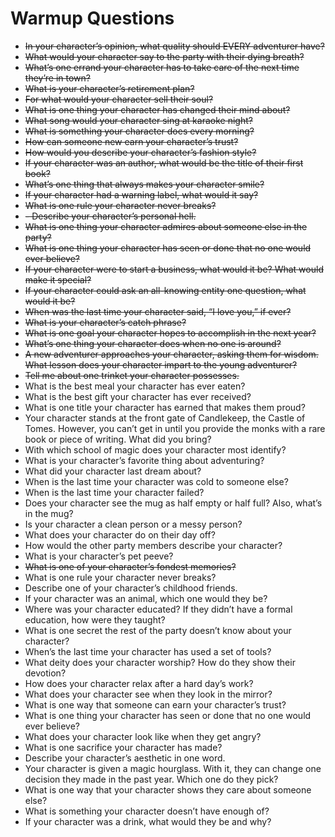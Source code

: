 # Warmup Questions

- ~~In your character’s opinion, what quality should EVERY adventurer have?~~
- ~~What would your character say to the party with their dying breath?~~
- ~~What’s one errand your character has to take care of the next time they’re in town?~~
- ~~What is your character’s retirement plan?~~
- ~~For what would your character sell their soul?~~
- ~~What is one thing your character has changed their mind about?~~
- ~~What song would your character sing at karaoke night?~~
- ~~What is something your character does every morning?~~
- ~~How can someone new earn your character’s trust?~~
- ~~How would you describe your character’s fashion style?~~
- ~~If your character was an author, what would be the title of their first book?~~
- ~~What’s one thing that always makes your character smile?~~
- ~~If your character had a warning label, what would it say?~~
- ~~What is one rule your character never breaks?~~
- ~~- Describe your character’s personal hell.~~
- ~~What is one thing your character admires about someone else in the party?~~
- ~~What is one thing your character has seen or done that no one would ever believe?~~
- ~~If your character were to start a business, what would it be? What would make it special?~~
- ~~If your character could ask an all-knowing entity one question, what would it be?~~
- ~~When was the last time your character said, “I love you,” if ever?~~
- ~~What is your character’s catch phrase?~~
- ~~What is one goal your character hopes to accomplish in the next year?~~
- ~~What’s one thing your character does when no one is around?~~
- ~~A new adventurer approaches your character, asking them for wisdom. What lesson does your character impart to the young adventurer?~~
- ~~Tell me about one trinket your character possesses.~~
- What is the best meal your character has ever eaten?
- What is the best gift your character has ever received?
- What is one title your character has earned that makes them proud?
- Your character stands at the front gate of Candlekeep, the Castle of Tomes. However, you can’t get in until you provide the monks with a rare book or piece of writing. What did you bring?
- With which school of magic does your character most identify?
- What is your character’s favorite thing about adventuring?
- What did your character last dream about?
- When is the last time your character was cold to someone else?
- When is the last time your character failed?
- Does your character see the mug as half empty or half full? Also, what’s in the mug?
- Is your character a clean person or a messy person?
- What does your character do on their day off?
- How would the other party members describe your character?
- What is your character’s pet peeve?
- ~~What is one of your character’s fondest memories?~~
- What is one rule your character never breaks?
- Describe one of your character’s childhood friends.
- If your character was an animal, which one would they be?
- Where was your character educated? If they didn’t have a formal education, how were they taught?
- What is one secret the rest of the party doesn’t know about your character?
- When’s the last time your character has used a set of tools?
- What deity does your character worship? How do they show their devotion?
- How does your character relax after a hard day’s work?
- What does your character see when they look in the mirror?
- What is one way that someone can earn your character’s trust?
- What is one thing your character has seen or done that no one would ever believe?
- What does your character look like when they get angry?
- What is one sacrifice your character has made?
- Describe your character’s aesthetic in one word.
- Your character is given a magic hourglass. With it, they can change one decision they made in the past year. Which one do they pick?
- What is one way that your character shows they care about someone else?
- What is something your character doesn’t have enough of?
- If your character was a drink, what would they be and why?